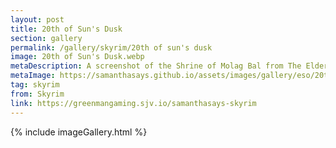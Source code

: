 ```yaml
---
layout: post
title: 20th of Sun's Dusk
section: gallery
permalink: /gallery/skyrim/20th of sun's dusk
image: 20th of Sun's Dusk.webp
metaDescription: A screenshot of the Shrine of Molag Bal from The Elder Scrolls V&#58; Skyrim, taken by Samantha Says.
metaImage: https://samanthasays.github.io/assets/images/gallery/eso/20th of Sun's Dusk.webp
tag: skyrim
from: Skyrim
link: https://greenmangaming.sjv.io/samanthasays-skyrim
---
```

{% include imageGallery.html %}
